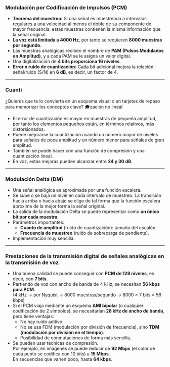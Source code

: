 ### Modulación por Codificación de Impulsos (PCM)

- **Teorema del muestreo:** Si una señal es muestreada a intervalos regulares a una velocidad al menos el doble de su componente de mayor frecuencia, estas muestras contienen la misma información que la señal original.
- **La voz está limitada a 4000 Hz**, por tanto se requieren **8000 muestras por segundo**.
- Las muestras analógicas reciben el nombre de **PAM (Pulsos Modulados en Amplitud)**, y a cada PAM se le asigna un valor digital.
- Una digitalización de **4 bits proporciona 16 niveles**.
- **Error o ruido de cuantización:** Cada bit adicional mejora la relación señal/ruido (S/N) en **6 dB**, es decir, un factor de 4.

---

### Cuanti


¿Quieres que te lo convierta en un esquema visual o en tarjetas de repaso para memorizar los conceptos clave? 🎓zación no lineal

- El error de cuantización es mayor en muestras de pequeña amplitud, por tanto los elementos pequeños están, en términos relativos, más distorsionados.
- Puede mejorarse la cuantización usando un número mayor de niveles para señales de poca amplitud y un número menor para señales de gran amplitud.
- También se puede hacer con una función de compresión y una cuantización lineal.
- En voz, estas mejoras pueden alcanzar entre **24 y 30 dB**.

---

### Modulación Delta (DM)

- Una señal analógica es aproximada por una función escalera.
- Se sube o se baja un nivel en cada intervalo de muestreo. La transición hacia arriba o hacia abajo se elige de tal forma que la función escalera aproxime de la mejor forma la señal original.
- La salida de la modulación Delta se puede representar como **un único bit por cada muestra**.
- Parámetros importantes:
    - **Cuanto de amplitud** (ruido de cuantización): tamaño del escalón.
    - **Frecuencia de muestreo** (ruido de sobrecarga de pendiente).
- Implementación muy sencilla.

---

### Prestaciones de la transmisión digital de señales analógicas en la transmisión de voz

- Una buena calidad se puede conseguir con **PCM de 128 niveles**, es decir, con **7 bits**.
- Partiendo de voz con ancho de banda de 4 kHz, se necesitan **56 kbps para PCM**.  
    (4 kHz → por Nyquist → 8000 muestras/segundo → 8000 × 7 bits = 56 kbps)
- Si el PCM viaja mediante un esquema **AMI bipolar** (o cualquier codificación de 2 símbolos), se necesitarían **28 kHz de ancho de banda**, pero tiene ventajas:
    - No hay ruido aditivo.
    - No se usa FDM (modulación por división de frecuencia), sino **TDM (modulación por división en el tiempo)**.
    - Posibilidad de conmutaciones de forma más sencilla.
- Se pueden usar técnicas de compresión.  
    Por ejemplo, en imágenes se puede reducir de **92 Mbps** (el color de cada punto se codifica con 10 bits) a **15 Mbps**.  
    En secuencias que varíen poco, hasta **64 kbps**.
